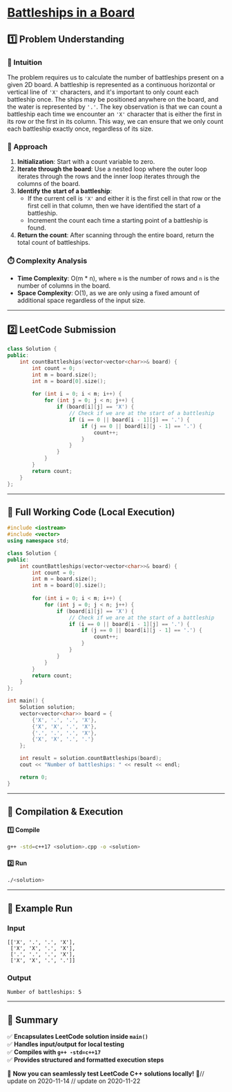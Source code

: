 # **[Battleships in a Board](https://leetcode.com/problems/battleships-in-a-board/description/)**  

## **1️⃣ Problem Understanding**  
### **📌 Intuition**  
The problem requires us to calculate the number of battleships present on a given 2D board. A battleship is represented as a continuous horizontal or vertical line of `'X'` characters, and it's important to only count each battleship once. The ships may be positioned anywhere on the board, and the water is represented by `'.'`. The key observation is that we can count a battleship each time we encounter an `'X'` character that is either the first in its row or the first in its column. This way, we can ensure that we only count each battleship exactly once, regardless of its size.

### **🚀 Approach**  
1. **Initialization**: Start with a count variable to zero.
2. **Iterate through the board**: Use a nested loop where the outer loop iterates through the rows and the inner loop iterates through the columns of the board.
3. **Identify the start of a battleship**:
   - If the current cell is `'X'` and either it is the first cell in that row or the first cell in that column, then we have identified the start of a battleship.
   - Increment the count each time a starting point of a battleship is found.
4. **Return the count**: After scanning through the entire board, return the total count of battleships.

### **⏱️ Complexity Analysis**  
- **Time Complexity**: O(m * n), where `m` is the number of rows and `n` is the number of columns in the board.
- **Space Complexity**: O(1), as we are only using a fixed amount of additional space regardless of the input size.

---  

## **2️⃣ LeetCode Submission**  
```cpp
class Solution {
public:
    int countBattleships(vector<vector<char>>& board) {
        int count = 0;
        int m = board.size();
        int n = board[0].size();
        
        for (int i = 0; i < m; i++) {
            for (int j = 0; j < n; j++) {
                if (board[i][j] == 'X') {
                    // Check if we are at the start of a battleship
                    if (i == 0 || board[i - 1][j] == '.') {
                        if (j == 0 || board[i][j - 1] == '.') {
                            count++;
                        }
                    }
                }
            }
        }
        return count;
    }
};  
```  

---  

## **📝 Full Working Code (Local Execution)**  
```cpp
#include <iostream>
#include <vector>
using namespace std;

class Solution {
public:
    int countBattleships(vector<vector<char>>& board) {
        int count = 0;
        int m = board.size();
        int n = board[0].size();
        
        for (int i = 0; i < m; i++) {
            for (int j = 0; j < n; j++) {
                if (board[i][j] == 'X') {
                    // Check if we are at the start of a battleship
                    if (i == 0 || board[i - 1][j] == '.') {
                        if (j == 0 || board[i][j - 1] == '.') {
                            count++;
                        }
                    }
                }
            }
        }
        return count;
    }
};

int main() {
    Solution solution;
    vector<vector<char>> board = {
        {'X', '.', '.', 'X'},
        {'X', 'X', '.', 'X'},
        {'.', '.', '.', 'X'},
        {'X', 'X', '.', '.'}
    };

    int result = solution.countBattleships(board);
    cout << "Number of battleships: " << result << endl;

    return 0;
}
```  

---  

## **🔧 Compilation & Execution**  
#### **1️⃣ Compile**  
```bash
g++ -std=c++17 <solution>.cpp -o <solution>
```  

#### **2️⃣ Run**  
```bash
./<solution>
```  

---  

## **🎯 Example Run**  
### **Input**  
```
[['X', '.', '.', 'X'], 
 ['X', 'X', '.', 'X'], 
 ['.', '.', '.', 'X'], 
 ['X', 'X', '.', '.']]
```  
### **Output**  
```
Number of battleships: 5
```  

---  

## **📌 Summary**  
✅ **Encapsulates LeetCode solution inside `main()`**  
✅ **Handles input/output for local testing**  
✅ **Compiles with `g++ -std=c++17`**  
✅ **Provides structured and formatted execution steps**  

🚀 **Now you can seamlessly test LeetCode C++ solutions locally!** 🚀// update on 2020-11-14
// update on 2020-11-22
